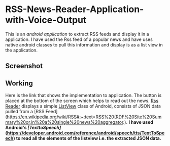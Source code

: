 # RSS-News-Reader-Application-with-Voice-Output
This is an *android application* to extract RSS feeds and display it in a application.
I have used the Rss feed of a popular news and have uses native android classes to pull this information and display is as a list view in the application.
## Screenshot


## Working
Here is the link that shows the implementation to application. The button is placed at the bottom of the screen which helps to read out the news.
[Rss Reader](https://www.youtube.com/watch?time_continue=1&v=4XYVLKf2Ljs&feature=emb_title) displays a simple [ListView](https://www.tutorialspoint.com/android/android_list_view.htm) class of Android, consists of JSON data pulled from a 
[RSS Feed](https://en.wikipedia.org/wiki/RSS#:~:text=RSS%20(RDF%20Site%20Summary%20or,in%20a%20single%20news%20aggregator.).
**I have used Android's _[TexttoSpeech]_(https://developer.android.com/reference/android/speech/tts/TextToSpeech) to read all the elements of the listview i.e. the extracted JSON data.**
 
 
